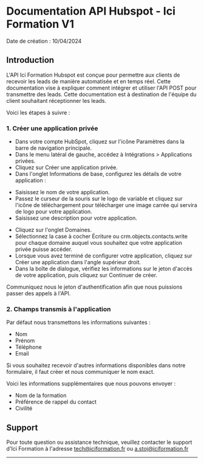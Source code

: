 
# Documentation API Hubspot - Ici Formation V1
Date de création : 10/04/2024

## Introduction

L'API Ici Formation Hubspot est conçue pour permettre aux clients de recevoir les leads de manière automatisée et en temps réel. Cette documentation vise à expliquer comment intégrer et utiliser l'API POST pour transmettre des leads.
Cette documentation est à destination de l'équipe du client souhaitant réceptionner les leads.

Voici les étapes à suivre :

### 1. Créer une application privée
* Dans votre compte HubSpot, cliquez sur l'icône Paramètres dans la barre de navigation principale.
* Dans le menu latéral de gauche, accédez à Intégrations > Applications privées.
* Cliquez sur Créer une application privée.
* Dans l'onglet Informations de base, configurez les détails de votre application :
- Saisissez le nom de votre application.
- Passez le curseur de la souris sur le logo de variable et cliquez sur l'icône de téléchargement pour télécharger une image carrée qui servira de logo pour votre application.
- Saisissez une description pour votre application.
* Cliquez sur l'onglet Domaines.
* Sélectionnez la case à cocher Écriture ou crm.objects.contacts.write pour chaque domaine auquel vous souhaitez que votre application privée puisse accéder.
* Lorsque vous avez terminé de configurer votre application, cliquez sur Créer une application dans l'angle supérieur droit.
* Dans la boîte de dialogue, vérifiez les informations sur le jeton d'accès de votre application, puis cliquez sur Continuer de créer.

Communiquez nous le jeton d'authentification afin que nous puissions passer des appels à l'API.

### 2. Champs transmis à l'application
Par défaut nous transmettons les informations suivantes :

* Nom
* Prénom
* Téléphone
* Email

Si vous souhaitez recevoir d'autres informations disponibles dans notre formulaire, il faut créer et nous communiquer le nom exact.

Voici les informations supplémentaires que nous pouvons envoyer :
* Nom de la formation
* Préférence de rappel du contact
* Civilité


## Support

Pour toute question ou assistance technique, veuillez contacter le support d'Ici Formation à l'adresse tech@iciformation.fr ou a.stoj@iciformation.fr

---

